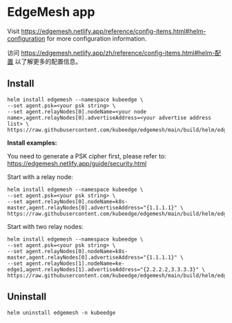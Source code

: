 # EdgeMesh app

Visit https://edgemesh.netlify.app/reference/config-items.html#helm-configuration for more configuration information.

访问 https://edgemesh.netlify.app/zh/reference/config-items.html#helm-配置 以了解更多的配置信息。

## Install

```
helm install edgemesh --namespace kubeedge \
--set agent.psk=<your psk string> \
--set agent.relayNodes[0].nodeName=<your node name>,agent.relayNodes[0].advertiseAddress=<your advertise address list> \
https://raw.githubusercontent.com/kubeedge/edgemesh/main/build/helm/edgemesh.tgz
```

**Install examples:**

You need to generate a PSK cipher first, please refer to: https://edgemesh.netlify.app/guide/security.html

Start with a relay node:
```
helm install edgemesh --namespace kubeedge \
--set agent.psk=<your psk string> \
--set agent.relayNodes[0].nodeName=k8s-master,agent.relayNodes[0].advertiseAddress="{1.1.1.1}" \
https://raw.githubusercontent.com/kubeedge/edgemesh/main/build/helm/edgemesh.tgz
```

Start with two relay nodes:
```
helm install edgemesh --namespace kubeedge \
--set agent.psk=<your psk string> \
--set agent.relayNodes[0].nodeName=k8s-master,agent.relayNodes[0].advertiseAddress="{1.1.1.1}" \
--set agent.relayNodes[1].nodeName=ke-edge1,agent.relayNodes[1].advertiseAddress="{2.2.2.2,3.3.3.3}" \
https://raw.githubusercontent.com/kubeedge/edgemesh/main/build/helm/edgemesh.tgz
```

## Uninstall

```
helm uninstall edgemesh -n kubeedge
```
